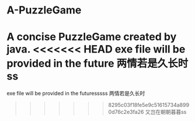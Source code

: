 # A-PuzzleGame
A concise PuzzleGame created by java.
<<<<<<< HEAD
exe file will be provided in the future
两情若是久长时ss
=======
exe file will be provided in the futuresssss
两情若是久长时
>>>>>>> 8295c03f18fe5e9c51615734a8990d76c2e3fa26
又岂在朝朝暮暮ss
